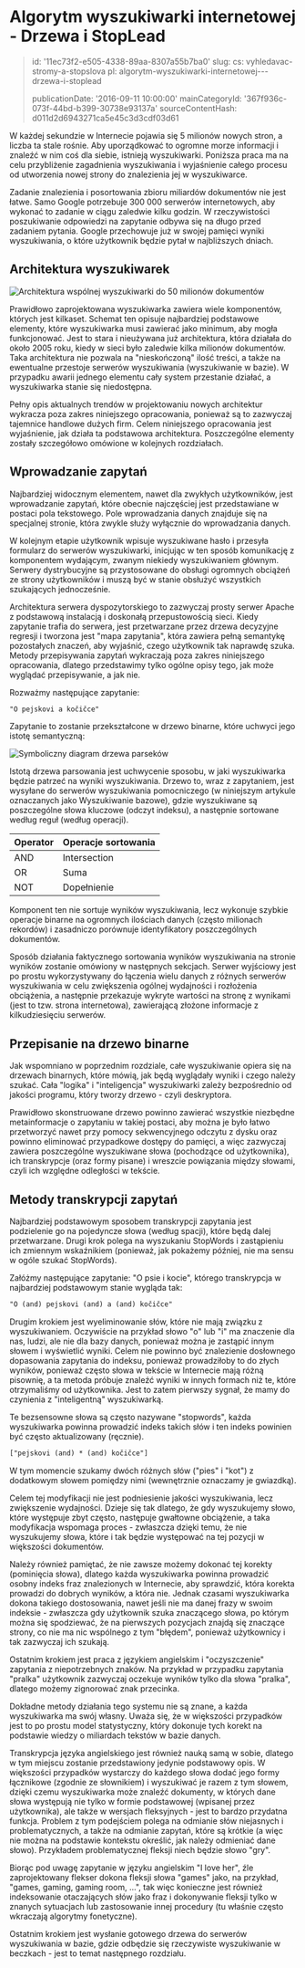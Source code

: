 Algorytm wyszukiwarki internetowej - Drzewa i StopLead
======================================================

> id: '11ec73f2-e505-4338-89aa-8307a55b7ba0'
> slug:
> 	cs: vyhledavac-stromy-a-stopslova
> 	pl: algorytm-wyszukiwarki-internetowej---drzewa-i-stoplead
> 
> publicationDate: '2016-09-11 10:00:00'
> mainCategoryId: '367f936c-073f-44bd-b399-30738e93137a'
> sourceContentHash: d011d2d6943271ca5e45c3d3cdf03d61

W każdej sekundzie w Internecie pojawia się 5 milionów nowych stron, a liczba ta stale rośnie. Aby uporządkować to ogromne morze informacji i znaleźć w nim coś dla siebie, istnieją wyszukiwarki. Poniższa praca ma na celu przybliżenie zagadnienia wyszukiwania i wyjaśnienie całego procesu od utworzenia nowej strony do znalezienia jej w wyszukiwarce.

Zadanie znalezienia i posortowania zbioru miliardów dokumentów nie jest łatwe. Samo Google potrzebuje 300 000 serwerów internetowych, aby wykonać to zadanie w ciągu zaledwie kilku godzin. W rzeczywistości poszukiwanie odpowiedzi na zapytanie odbywa się na długo przed zadaniem pytania. Google przechowuje już w swojej pamięci wyniki wyszukiwania, o które użytkownik będzie pytał w najbliższych dniach.

Architektura wyszukiwarek
------------------------

<img src="{$baseUrl}/images/fulltext-schema.png" alt="Architektura wspólnej wyszukiwarki do 50 milionów dokumentów" class="w-100 mb-3">

Prawidłowo zaprojektowana wyszukiwarka zawiera wiele komponentów, których jest kilkaset. Schemat ten opisuje najbardziej podstawowe elementy, które wyszukiwarka musi zawierać jako minimum, aby mogła funkcjonować. Jest to stara i nieużywana już architektura, która działała do około 2005 roku, kiedy w sieci było zaledwie kilka milionów dokumentów. Taka architektura nie pozwala na "nieskończoną" ilość treści, a także na ewentualne przestoje serwerów wyszukiwania (wyszukiwanie w bazie). W przypadku awarii jednego elementu cały system przestanie działać, a wyszukiwarka stanie się niedostępna.

Pełny opis aktualnych trendów w projektowaniu nowych architektur wykracza poza zakres niniejszego opracowania, ponieważ są to zazwyczaj tajemnice handlowe dużych firm. Celem niniejszego opracowania jest wyjaśnienie, jak działa ta podstawowa architektura. Poszczególne elementy zostały szczegółowo omówione w kolejnych rozdziałach.

Wprowadzanie zapytań
------------

Najbardziej widocznym elementem, nawet dla zwykłych użytkowników, jest wprowadzanie zapytań, które obecnie najczęściej jest przedstawiane w postaci pola tekstowego. Pole wprowadzania danych znajduje się na specjalnej stronie, która zwykle służy wyłącznie do wprowadzania danych.

W kolejnym etapie użytkownik wpisuje wyszukiwane hasło i przesyła formularz do serwerów wyszukiwarki, inicjując w ten sposób komunikację z komponentem wydającym, zwanym niekiedy wyszukiwaniem głównym. Serwery dystrybucyjne są przystosowane do obsługi ogromnych obciążeń ze strony użytkowników i muszą być w stanie obsłużyć wszystkich szukających jednocześnie.

Architektura serwera dyspozytorskiego to zazwyczaj prosty serwer Apache z podstawową instalacją i doskonałą przepustowością sieci. Kiedy zapytanie trafia do serwera, jest przetwarzane przez drzewa decyzyjne regresji i tworzona jest "mapa zapytania", która zawiera pełną semantykę pozostałych znaczeń, aby wyjaśnić, czego użytkownik tak naprawdę szuka. Metody przepisywania zapytań wykraczają poza zakres niniejszego opracowania, dlatego przedstawimy tylko ogólne opisy tego, jak może wyglądać przepisywanie, a jak nie.

Rozważmy następujące zapytanie:

```txt
"O pejskovi a kočičce"
```

Zapytanie to zostanie przekształcone w drzewo binarne, które uchwyci jego istotę semantyczną:

<img src="{$baseUrl}/images/fulltext-tree.png" alt="Symboliczny diagram drzewa parseków" class="w-100 mb-3">

Istotą drzewa parsowania jest uchwycenie sposobu, w jaki wyszukiwarka będzie patrzeć na wyniki wyszukiwania. Drzewo to, wraz z zapytaniem, jest wysyłane do serwerów wyszukiwania pomocniczego (w niniejszym artykule oznaczanych jako Wyszukiwanie bazowe), gdzie wyszukiwane są poszczególne słowa kluczowe (odczyt indeksu), a następnie sortowane według reguł (według operacji).

| Operator | Operacje sortowania |
|----------|------------------
| AND | Intersection |
| OR | Suma |
| NOT | Dopełnienie |

Komponent ten nie sortuje wyników wyszukiwania, lecz wykonuje szybkie operacje binarne na ogromnych ilościach danych (często milionach rekordów) i zasadniczo porównuje identyfikatory poszczególnych dokumentów.

Sposób działania faktycznego sortowania wyników wyszukiwania na stronie wyników zostanie omówiony w następnych sekcjach. Serwer wyjściowy jest po prostu wykorzystywany do łączenia wielu danych z różnych serwerów wyszukiwania w celu zwiększenia ogólnej wydajności i rozłożenia obciążenia, a następnie przekazuje wykryte wartości na stronę z wynikami (jest to tzw. strona internetowa), zawierającą złożone informacje z kilkudziesięciu serwerów.

Przepisanie na drzewo binarne
-----------------------

Jak wspomniano w poprzednim rozdziale, całe wyszukiwanie opiera się na drzewach binarnych, które mówią, jak będą wyglądały wyniki i czego należy szukać. Cała "logika" i "inteligencja" wyszukiwarki zależy bezpośrednio od jakości programu, który tworzy drzewo - czyli deskryptora.

Prawidłowo skonstruowane drzewo powinno zawierać wszystkie niezbędne metainformacje o zapytaniu w takiej postaci, aby można je było łatwo przetworzyć nawet przy pomocy sekwencyjnego odczytu z dysku oraz powinno eliminować przypadkowe dostępy do pamięci, a więc zazwyczaj zawiera poszczególne wyszukiwane słowa (pochodzące od użytkownika), ich transkrypcje (oraz formy pisane) i wreszcie powiązania między słowami, czyli ich względne odległości w tekście.

Metody transkrypcji zapytań
---------------------

Najbardziej podstawowym sposobem transkrypcji zapytania jest podzielenie go na pojedyncze słowa (według spacji), które będą dalej przetwarzane. Drugi krok polega na wyszukaniu StopWords i zastąpieniu ich zmiennym wskaźnikiem (ponieważ, jak pokażemy później, nie ma sensu w ogóle szukać StopWords).

Załóżmy następujące zapytanie: "O psie i kocie", którego transkrypcja w najbardziej podstawowym stanie wygląda tak:

```txt
"O (and) pejskovi (and) a (and) kočičce"
```

Drugim krokiem jest wyeliminowanie słów, które nie mają związku z wyszukiwaniem. Oczywiście na przykład słowo "o" lub "i" ma znaczenie dla nas, ludzi, ale nie dla bazy danych, ponieważ można je zastąpić innym słowem i wyświetlić wyniki. Celem nie powinno być znalezienie dosłownego dopasowania zapytania do indeksu, ponieważ prowadziłoby to do złych wyników, ponieważ często słowa w tekście w Internecie mają różną pisownię, a ta metoda próbuje znaleźć wyniki w innych formach niż te, które otrzymaliśmy od użytkownika. Jest to zatem pierwszy sygnał, że mamy do czynienia z "inteligentną" wyszukiwarką.

Te bezsensowne słowa są często nazywane "stopwords", każda wyszukiwarka powinna prowadzić indeks takich słów i ten indeks powinien być często aktualizowany (ręcznie).

```txt
["pejskovi (and) * (and) kočičce"]
```

W tym momencie szukamy dwóch różnych słów ("pies" i "kot") z dodatkowym słowem pomiędzy nimi (wewnętrznie oznaczamy je gwiazdką).

Celem tej modyfikacji nie jest podniesienie jakości wyszukiwania, lecz zwiększenie wydajności. Dzieje się tak dlatego, że gdy wyszukujemy słowo, które występuje zbyt często, następuje gwałtowne obciążenie, a taka modyfikacja wspomaga proces - zwłaszcza dzięki temu, że nie wyszukujemy słowa, które i tak będzie występować na tej pozycji w większości dokumentów.

Należy również pamiętać, że nie zawsze możemy dokonać tej korekty (pominięcia słowa), dlatego każda wyszukiwarka powinna prowadzić osobny indeks fraz znalezionych w Internecie, aby sprawdzić, która korekta prowadzi do dobrych wyników, a która nie. Jednak czasami wyszukiwarka dokona takiego dostosowania, nawet jeśli nie ma danej frazy w swoim indeksie - zwłaszcza gdy użytkownik szuka znaczącego słowa, po którym można się spodziewać, że na pierwszych pozycjach znajdą się znaczące strony, co nie ma nic wspólnego z tym "błędem", ponieważ użytkownicy i tak zazwyczaj ich szukają.

Ostatnim krokiem jest praca z językiem angielskim i "oczyszczenie" zapytania z niepotrzebnych znaków. Na przykład w przypadku zapytania "pralka" użytkownik zazwyczaj oczekuje wyników tylko dla słowa "pralka", dlatego możemy zignorować znak przecinka.

Dokładne metody działania tego systemu nie są znane, a każda wyszukiwarka ma swój własny. Uważa się, że w większości przypadków jest to po prostu model statystyczny, który dokonuje tych korekt na podstawie wiedzy o miliardach tekstów w bazie danych.

Transkrypcja języka angielskiego jest również nauką samą w sobie, dlatego w tym miejscu zostanie przedstawiony jedynie podstawowy opis. W większości przypadków wystarczy do każdego słowa dodać jego formy łącznikowe (zgodnie ze słownikiem) i wyszukiwać je razem z tym słowem, dzięki czemu wyszukiwarka może znaleźć dokumenty, w których dane słowa występują nie tylko w formie podstawowej (wpisanej przez użytkownika), ale także w wersjach fleksyjnych - jest to bardzo przydatna funkcja. Problem z tym podejściem polega na odmianie słów niejasnych i problematycznych, a także na odmianie zapytań, które są krótkie (a więc nie można na podstawie kontekstu określić, jak należy odmieniać dane słowo). Przykładem problematycznej fleksji niech będzie słowo "gry".

Biorąc pod uwagę zapytanie w języku angielskim "I love her", źle zaprojektowany flekser dokona fleksji słowa "games" jako, na przykład, "games, gaming, gaming room, ...", tak więc konieczne jest również indeksowanie otaczających słów jako fraz i dokonywanie fleksji tylko w znanych sytuacjach lub zastosowanie innej procedury (tu właśnie często wkraczają algorytmy fonetyczne).

Ostatnim krokiem jest wysłanie gotowego drzewa do serwerów wyszukiwania w bazie, gdzie odbędzie się rzeczywiste wyszukiwanie w beczkach - jest to temat następnego rozdziału.
